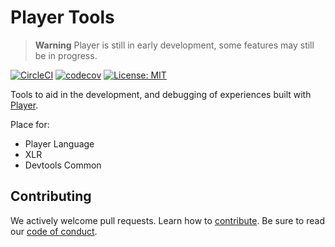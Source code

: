 # Player Tools


> **Warning**
> Player is still in early development, some features may still be in progress.

[![CircleCI](https://circleci.com/gh/player-ui/tools/tree/main.svg?style=svg&circle-token=fb169f0ecbb733bc0f4d5f74b91f3b55de93071c)](https://circleci.com/gh/player-ui/tools/tree/main) [![codecov](https://codecov.io/gh/player-ui/tools/branch/main/graph/badge.svg?token=YY8Bp8DuZN)](https://codecov.io/gh/player-ui/tools) [![License: MIT](https://img.shields.io/badge/License-MIT-blue.svg)](./LICENSE)

Tools to aid in the development, and debugging of experiences built with [Player](https://github.com/player-ui/player).

Place for:
- Player Language
- XLR
- Devtools Common


## Contributing

We actively welcome pull requests. Learn how to [contribute](./CONTRIBUTING.md). Be sure to read our [code of conduct](./.github/CODE_OF_CONDUCT.md).
